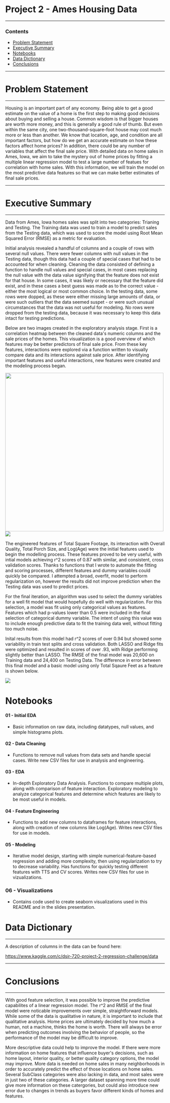 # Project 2 - Ames Housing Data

-----

### Contents

- [Problem Statement](#Problem_Statement)
- [Executive Summary](#Executive_Summary)
- [Notebooks](#Notebooks)
- [Data Dictionary](#Data_Dictionary)
- [Conclusions](#Conclusions)

-----

# Problem Statement

-----
    
Housing is an important part of any economy. Being able to get a good estimate on the value of a home is the first step to making good decisions about buying and selling a house. Common wisdom is that bigger houses are worth more money, and this is generally a good rule of thumb. But even within the same city, one two-thousand-square-foot house may cost much more or less than another. We know that location, age, and condition are all important factors, but how do we get an accurate estimate on how these factors affect home prices? In addition, there could be any number of variables that affect the final sale price. With detailed data on home sales in Ames, Iowa, we aim to take the mystery out of home prices by fitting a multiple linear regression model to test a large number of featues for correlation with home sales. With this information, we will train the model on the most predictive data features so that we can make better estimates of final sale prices.
    
-----

# Executive Summary

-----


Data from Ames, Iowa homes sales was split into two categories: Trianing and Testing. The Training data was used to train a model to predict sales from the Testing data, which was used to score the model using Root Mean Squared Error (RMSE) as a metric for evaluation.



Initial analysis revealed a handful of columns and a couple of rows with several null values. There were fewer columns with null values in the Testing data, though this data had a couple of special cases that had to be accounted for when cleaning. Cleaning the data consisted of defining a function to handle null values and special cases, in most cases replacing the null value with the data value signifying that the feature does not exist for that house. In some cases, it was likely or necessary that the feature did exist, and in these cases a best guess was made as to the correct value - either the most logical or most common choice. In the testing data, some rows were dopped, as these were either missing large amounts of data, or were such outliers that the data seemed suspet - or were such unusual circumstances that the data was not useful for modeling. No rows were dropped from the testing data, because it was necessary to keep this data intact for testing predictions.

Below are two images created in the exploratory analysis stage. First is a correlation heatmap between the cleaned data's numeric columns and the sale prices of the homes. This visualization is a good overview of which features may be better predictors of final sale price. From these key features, interactions were explored via a function written to visually compare data and its interactions against sale price. After identifying important features and useful interactions, new features were created and the modeling process began.

<img src = './images/heatmap.png' align = left width = '500'>
<img src = './images/interactions.png' align = center>

The engineered features of Total Square Footage, its interaction with Overall Quality, Total Porch Size, and Log(Age) were the initial features used to begin the modelling process. These features proved to be very useful, with intial models achieving r^2 scores of 0.87 with similar, and consistent, cross validation scores. Thanks to functions that I wrote to automate the fitting and scoring processes, different features and dummy variables could quickly be compared. I attempted a broad, overfit, model to perform regularization on, however the results did not improve prediction when the Testing data was used to predict prices.

For the final iteration, an algorithm was used to select the dummy variables for a well fit model that would hopefully do well with regularization. For this selection, a model was fit using only categorical values as features. Features which had p-values lower than 0.5 were included in the final selection of categorical dummy variable. The intent of using this value was to include enough predictive data to fit the training data well, without fitting too much noise.

Inital results from this model had r^2 scores of over 0.94 but showed some variability in train test splits and cross validation. Both LASSO and Ridge fits were optimized and resulted in scores of over .93, with Ridge performing slightly better than LASSO. The RMSE of the final model was 20,600 on Training data and 24,400 on Testing Data. The difference in error between this final model and a basic model using only Total Sqaure Feet as a feature is shown below.

<img src = 'images/Error Distribution.png' >

# Notebooks

#### 01 - Initial EDA

- Basic information on raw data, including datatypes, null values, and simple histograms plots.

#### 02 - Data Cleaning

- Functions to remove null values from data sets and handle special cases. Write new CSV files for use in analysis and engineering.

#### 03 - EDA

- In-depth Exploratory Data Analysis. Functions to compare multiple plots, along with comparison of feature interaction. Exploratory modeling to analyze categorical features and determine which features are likely to be most useful in models.

#### 04 - Feature Engineering

- Functions to add new columns to dataframes for feature interactions, along with creation of new columns like Log(Age). Writes new CSV files for use in models.

#### 05 - Modeling

- Iterative model design, starting with simple numerical-feature-based regression and adding more complexity, then using regularization to try to decrease variability. Has functions for quickly testing different features with TTS and CV scores. Writes new CSV files for use in vizualizations.

### 06 - Visualizations

- Contains code used to create seaborn visualizations used in this README and in the slides presentation.

# Data Dictionary
 ----
 
 A description of columns in the data can be found here:
 
 https://www.kaggle.com/c/dsir-720-project-2-regression-challenge/data
 
 ----
 
 # Conclusions
 
 ----
 
 With good feature selection, it was possible to improve the predictive capabilites of a linear regression model. The r^2 and RMSE of the final model were noticable improvements over simple, straightforward models. While some of the data is qualitative in nature, it is important to include that qualitative analysis. Home prices are ultimately decided by how much a human, not a machine, thinks the home is worth. There will always be error when predicting outcomes involving the behavior of people, so the performance of the model may be difficult to improve.
 
 More descriptive data could help to improve the model. If there were more information on home features that influence buyer's decisions, such as home layout, interior quality, or better quality category options, the model may improve. More data is needed on home sales in many neighborhoods in order to accurately predict the effect of those locations on home sales. Several SubClass categories were also lacking in data, and most sales were in just two of these categories. A larger dataset spanning more time could give more information on these catergories, but could also introduce new error due to changes in trends as buyers favor different kinds of homes and features.